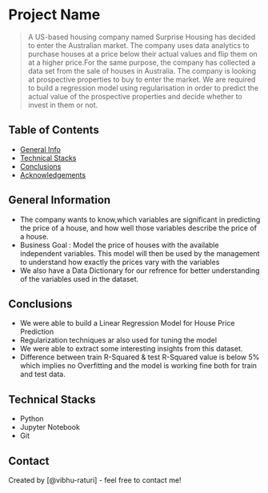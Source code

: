 # Project Name
> A US-based housing company named Surprise Housing has decided to enter the Australian market. The company uses data analytics to purchase houses at a price below their actual values and flip them on at a higher price.For the same purpose, the company has collected a data set from the sale of houses in Australia. The company is looking at prospective properties to buy to enter the market. We are required to build a regression model using regularisation in order to predict the actual value of the prospective properties and decide whether to invest in them or not.


## Table of Contents
* [General Info](#general-information)
* [Technical Stacks](#technical-stacks)
* [Conclusions](#conclusions)
* [Acknowledgements](#acknowledgements)

<!-- You can include any other section that is pertinent to your problem -->

## General Information
- The company wants to know,which variables are significant in predicting the price of a house, and how well those variables describe the price of a house.
- Business Goal : Model the price of houses with the available independent variables. This model will then be used by the management to understand how exactly the prices vary with the variables
- We also have a Data Dictionary for our refrence for better understanding of the variables used in the dataset.

<!-- You don't have to answer all the questions - just the ones relevant to your project. -->

## Conclusions
- We were able to build a Linear Regression Model for House Price Prediction
- Regularization techniques ar also used for tuning the model
- We were able to extract some interesting insights from this dataset.
- Difference between train R-Squared & test R-Squared value is below 5% which implies no Overfitting and the model is working fine both for train and test data.

<!-- You don't have to answer all the questions - just the ones relevant to your project. -->


## Technical Stacks
- Python
- Jupyter Notebook
- Git

<!-- As the libraries versions keep on changing, it is recommended to mention the version of library used in this project -->


## Contact
Created by [@vibhu-raturi] - feel free to contact me!


<!-- Optional -->
<!-- ## License -->
<!-- This project is open source and available under the [... License](). -->

<!-- You don't have to include all sections - just the one's relevant to your project -->
